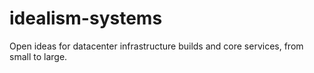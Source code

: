 # idealism-systems

Open ideas for datacenter infrastructure builds and core services, from small to large.
